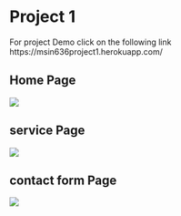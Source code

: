 <h1>Project 1</h1>
For project Demo click on the following link 
https://msin636project1.herokuapp.com/

<h2>Home Page </h2>
<img src="./screenshots/home.jpg">

<h2>service Page </h2>
<img src="./screenshots/services.jpg">

<h2>contact form Page </h2>
<img src="./screenshots/contact.jpg">

